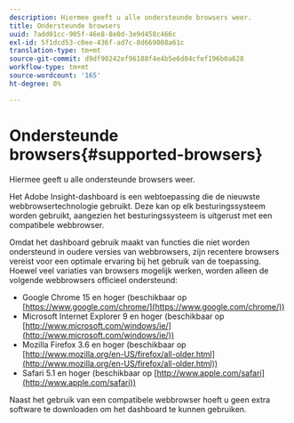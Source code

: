```yaml
---
description: Hiermee geeft u alle ondersteunde browsers weer.
title: Ondersteunde browsers
uuid: 7add01cc-905f-46e8-8e0d-3e9d458c466c
exl-id: 5f1dcd53-c0ee-436f-ad7c-8d669008a61c
translation-type: tm+mt
source-git-commit: d9df90242ef96188f4e4b5e6d04cfef196b0a628
workflow-type: tm+mt
source-wordcount: '165'
ht-degree: 0%

---
```


# Ondersteunde browsers{#supported-browsers}

Hiermee geeft u alle ondersteunde browsers weer.

Het Adobe Insight-dashboard is een webtoepassing die de nieuwste webbrowsertechnologie gebruikt. Deze kan op elk besturingssysteem worden gebruikt, aangezien het besturingssysteem is uitgerust met een compatibele webbrowser.

Omdat het dashboard gebruik maakt van functies die niet worden ondersteund in oudere versies van webbrowsers, zijn recentere browsers vereist voor een optimale ervaring bij het gebruik van de toepassing. Hoewel veel variaties van browsers mogelijk werken, worden alleen de volgende webbrowsers officieel ondersteund:

* Google Chrome 15 en hoger (beschikbaar op [https://www.google.com/chrome/](https://www.google.com/chrome/))
* Microsoft Internet Explorer 9 en hoger (beschikbaar op [http://www.microsoft.com/windows/ie/](http://www.microsoft.com/windows/ie/))
* Mozilla Firefox 3.6 en hoger (beschikbaar op [http://www.mozilla.org/en-US/firefox/all-older.html](http://www.mozilla.org/en-US/firefox/all-older.html))
* Safari 5.1 en hoger (beschikbaar op [http://www.apple.com/safari](http://www.apple.com/safari))

Naast het gebruik van een compatibele webbrowser hoeft u geen extra software te downloaden om het dashboard te kunnen gebruiken.
